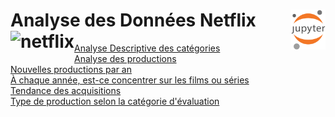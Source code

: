 # Analyse des Données Netflix<a href="../"><img align="right" src="../../../assets/Jupyter.svg" alt="Jupyter" height="64px"><img align="left" src="https://upload.wikimedia.org/wikipedia/commons/f/ff/Netflix-new-icon.png" alt="netflix" height="36"></a>
[Analyse Descriptive des catégories](step1)  
[Analyse des productions](step2)  
[Nouvelles productions par an](step3)  
[À chaque année, est-ce concentrer sur les films ou séries](step4)  
[Tendance des acquisitions](step5)  
[Type de production selon la catégorie d'évaluation](step6)  
<!-- [Production par pays](step7)   -->
<!-- [Type de production par pays](step8)   -->
<!-- [Top des 10 catégories](step9) -->